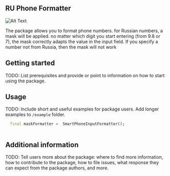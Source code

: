 ## RU Phone Formatter

![Alt Text](https://media.giphy.com/media/vFKqnCdLPNOKc/giphy.gif)

The package allows you to format phone numbers. for Russian numbers, a mask will be applied. no matter which digit you start entering (from 9.8 or 7), the mask correctly adapts the value in the input field. If you specify a number not from Russia, then the mask will not work

## Getting started


TODO: List prerequisites and provide or point to information on how to
start using the package.

## Usage

TODO: Include short and useful examples for package users. Add longer examples
to `/example` folder.

```dart
  final maskFormatter =  SmartPhoneInputFormatter();
 

```

## Additional information

TODO: Tell users more about the package: where to find more information, how to
contribute to the package, how to file issues, what response they can expect
from the package authors, and more.

